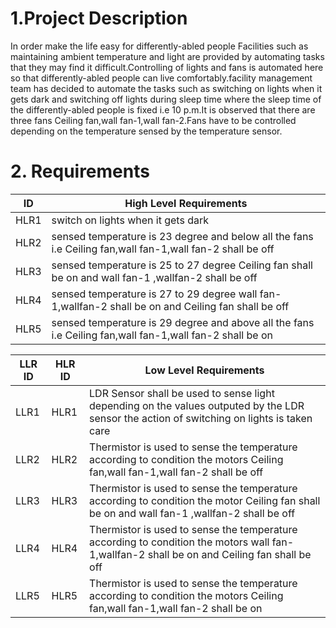 
# 1.Project Description
In order make the life easy for differently-abled people Facilities such as maintaining ambient temperature and light are provided by automating tasks that they may find it difficult.Controlling of lights and fans is automated here so that differently-abled people can live comfortably.facility management team has decided to automate the tasks such as switching on lights when it gets dark and switching off lights during sleep time where the sleep time of the differently-abled people is fixed i.e 10 p.m.It is observed that there are three fans Ceiling fan,wall fan-1,wall fan-2.Fans have to be controlled depending on the temperature sensed by the temperature sensor.  

# 2. Requirements


| ID |High Level Requirements|
|----|-----------------------|
|HLR1|switch on lights when it gets dark|
|HLR2|sensed temperature is 23 degree and below all the fans i.e Ceiling fan,wall fan-1,wall fan-2 shall be off|
|HLR3|sensed temperature is 25 to 27 degree Ceiling fan shall be on and wall fan-1 ,wallfan-2 shall be off|
|HLR4|sensed temperature is 27 to 29 degree wall fan-1,wallfan-2 shall be on and Ceiling fan shall be off|
|HLR5|sensed temperature is 29 degree and above all the fans i.e Ceiling fan,wall fan-1,wall fan-2 shall be on|


| LLR ID |HLR ID| Low Level Requirements |
|--------|------|------------------------|
|LLR1    |HLR1  |LDR Sensor shall be used to sense light depending on the values outputed by the LDR sensor the action of switching on lights is taken care|
|LLR2    |HLR2 |Thermistor is used to sense the temperature according to condition the motors Ceiling fan,wall fan-1,wall fan-2 shall be off|
|LLR3    |HLR3  |Thermistor is used to sense the temperature according to condition the motor Ceiling fan shall be on and wall fan-1 ,wallfan-2 shall be off|
|LLR4    |HLR4 |Thermistor is used to sense the temperature according to condition the motors wall fan-1,wallfan-2 shall be on and Ceiling fan shall be off|
|LLR5    |HLR5  |Thermistor is used to sense the temperature according to condition the motors  Ceiling fan,wall fan-1,wall fan-2 shall be on |
